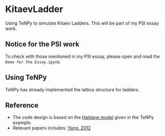 # KitaevLadder
Using TeNPy to simulate Kitaev Ladders. This will be part of my PSI essay work.

## Notice for the PSI work
To check with those mentioned in my PSI essay, please open and read the `Demo for the Essay.ipynb`.

## Using TeNPy
TeNPy has already implemented the lattice structure for ladders.

## Reference
 - The code design is based on the [Haldane model](https://github.com/tenpy/tenpy/blob/master/examples/chern_insulators/haldane_C3.py) given in the TeNPy example.
 - Relevant papers includes: [Yang, 2012](https://arxiv.org/pdf/1205.5792.pdf)
